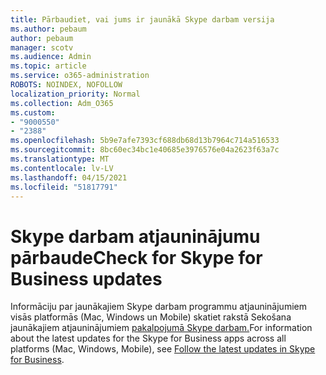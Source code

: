 ```yaml
---
title: Pārbaudiet, vai jums ir jaunākā Skype darbam versija
ms.author: pebaum
author: pebaum
manager: scotv
ms.audience: Admin
ms.topic: article
ms.service: o365-administration
ROBOTS: NOINDEX, NOFOLLOW
localization_priority: Normal
ms.collection: Adm_O365
ms.custom:
- "9000550"
- "2388"
ms.openlocfilehash: 5b9e7afe7393cf688db68d13b7964c714a516533
ms.sourcegitcommit: 8bc60ec34bc1e40685e3976576e04a2623f63a7c
ms.translationtype: MT
ms.contentlocale: lv-LV
ms.lasthandoff: 04/15/2021
ms.locfileid: "51817791"
---
```

# <a name="check-for-skype-for-business-updates"></a><span data-ttu-id="760ec-102">Skype darbam atjauninājumu pārbaude</span><span class="sxs-lookup"><span data-stu-id="760ec-102">Check for Skype for Business updates</span></span>

<span data-ttu-id="760ec-103">Informāciju par jaunākajiem Skype darbam programmu atjauninājumiem visās platformās (Mac, Windows un Mobile) skatiet rakstā Sekošana jaunākajiem atjauninājumiem [pakalpojumā Skype darbam.](https://support.office.com/article/follow-the-latest-updates-in-skype-for-business-cece9f93-add1-4d93-9a38-56cc598e5781)</span><span class="sxs-lookup"><span data-stu-id="760ec-103">For information about the latest updates for the Skype for Business apps across all platforms (Mac, Windows, Mobile), see [Follow the latest updates in Skype for Business](https://support.office.com/article/follow-the-latest-updates-in-skype-for-business-cece9f93-add1-4d93-9a38-56cc598e5781).</span></span>
